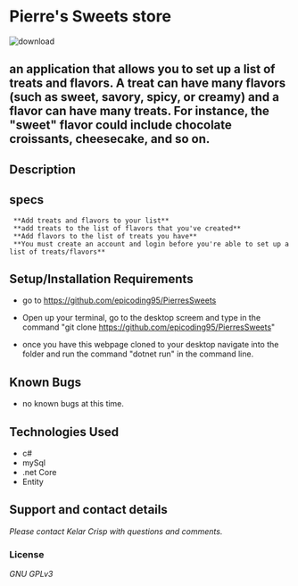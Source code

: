
# Pierre's Sweets store
![download](https://user-images.githubusercontent.com/49597486/63200690-04562700-c037-11e9-9f54-af024c595806.png)



## an application that allows you to set up a list of treats and flavors.  A treat can have many flavors (such as sweet, savory, spicy, or creamy) and a flavor can have many treats. For instance, the "sweet" flavor could include chocolate croissants, cheesecake, and so on.

## Description 

## specs


````
 **Add treats and flavors to your list** 
 **add treats to the list of flavors that you've created** 
 **Add flavors to the list of treats you have** 
 **You must create an account and login before you're able to set up a list of treats/flavors** 
````
## Setup/Installation Requirements

* go to https://github.com/epicoding95/PierresSweets

* Open up your terminal, go to the desktop screem and type in the command "git clone https://github.com/epicoding95/PierresSweets"

* once you have this webpage cloned to your desktop navigate into the folder and run the command "dotnet run" in the command line.

## Known Bugs
* no known bugs at this time.

## Technologies Used
* c#
* mySql
* .net Core
* Entity

## Support and contact details

_Please contact Kelar Crisp with questions and comments._

### License

*GNU GPLv3* 
